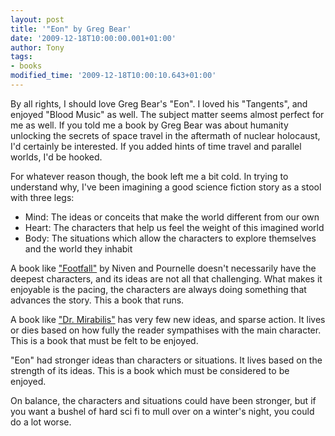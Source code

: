 ```yaml
---
layout: post
title: '"Eon" by Greg Bear'
date: '2009-12-18T10:00:00.001+01:00'
author: Tony
tags:
- books
modified_time: '2009-12-18T10:00:10.643+01:00'
---
```


By all rights, I should love Greg Bear's "Eon". I loved his "Tangents", and
enjoyed "Blood Music" as well. The subject matter seems almost perfect for me
as well. If you told me a book by Greg Bear was about humanity unlocking the
secrets of space travel in the aftermath of nuclear holocaust, I'd certainly be
interested. If you added hints of time travel and parallel worlds, I'd be
hooked.

For whatever reason though, the book left me a bit cold. In trying to
understand why, I've been imagining a good science fiction story as a stool with
three legs: 

* Mind:  The ideas or conceits that make the world different from our own 
* Heart:  The characters that help us feel the weight of this imagined world
* Body:  The situations which allow the characters to explore themselves and the
  world they inhabit

A book like ["Footfall"](/2008-10-06-review-footfall-by-larry-niven-and) by
Niven and Pournelle doesn't necessarily have the deepest characters, and its
ideas are not all that challenging. What makes it enjoyable is the pacing, the
characters are always doing something that advances the story. This a book that
runs.

A book like ["Dr. Mirabilis"](/2009-08-16-after-such-knowledge-by-james-blish)
has very few new ideas, and sparse action. It lives or dies based on how fully
the reader sympathises with the main character. This is a book that must be
felt to be enjoyed.

"Eon" had stronger ideas than characters or situations. It lives based on
the strength of its ideas. This is a book which must be considered to be
enjoyed.

On balance, the characters and situations could have been stronger, but if you
want a bushel of hard sci fi to mull over on a winter's night, you could do a
lot worse.